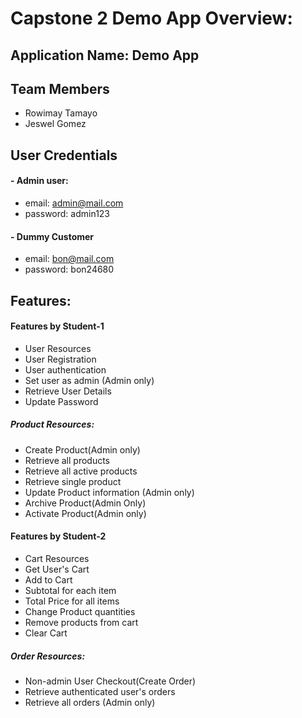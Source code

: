 
# Capstone 2 Demo App Overview:




## Application Name: Demo App
## Team Members

- Rowimay Tamayo
- Jeswel Gomez


## User Credentials

#### - Admin user:

- email: admin@mail.com
- password: admin123

#### - Dummy Customer

- email: bon@mail.com
- password: bon24680
## Features:
#### Features by Student-1

- User Resources
- User Registration
- User authentication
- Set user as admin (Admin only)
- Retrieve User Details
- Update Password

##### Product Resources:

- Create Product(Admin only)
- Retrieve all products
- Retrieve all active products
- Retrieve single product
- Update Product information (Admin only)
- Archive Product(Admin Only)
- Activate Product(Admin only)

#### Features by Student-2

- Cart Resources
- Get User's Cart
- Add to Cart
- Subtotal for each item
- Total Price for all items
- Change Product quantities
- Remove products from cart
- Clear Cart

##### Order Resources:

- Non-admin User Checkout(Create Order)
- Retrieve authenticated user's orders
- Retrieve all orders (Admin only)